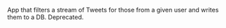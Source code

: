 App that filters a stream of Tweets for those from a given user and writes them to a DB. Deprecated.
